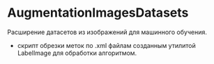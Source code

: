 # AugmentationImagesDatasets
Расширение  датасетов из изображений для машинного обучения.
+ скрипт обрезки меток по .xml файлам созданным утилитой LabelImage для обработки алгоритмом.
